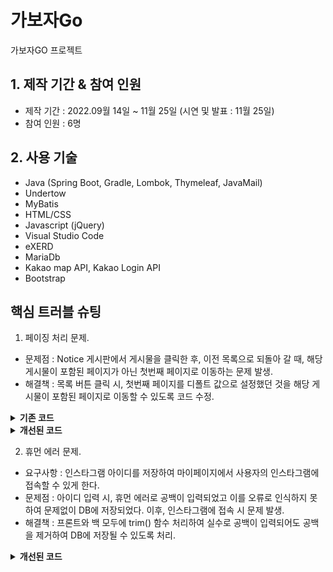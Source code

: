 # 가보자Go
가보자GO 프로젝트

## 1. 제작 기간 & 참여 인원
- 제작 기간 : 2022.09월 14일 ~ 11월 25일 (시연 및 발표 : 11월 25일)
- 참여 인원 : 6명

## 2. 사용 기술
- Java (Spring Boot, Gradle, Lombok, Thymeleaf, JavaMail)
- Undertow
- MyBatis
- HTML/CSS
- Javascript (jQuery)
- Visual Studio Code
- eXERD
- MariaDb
- Kakao map API, Kakao Login API
- Bootstrap

## 핵심 트러블 슈팅
1. 페이징 처리 문제.
- 문제점 : Notice 게시판에서 게시물을 클릭한 후, 이전 목록으로 되돌아 갈 때, 해당 게시물이 포함된 페이지가 아닌 첫번째 페이지로 이동하는 문제 발생.
- 해결책 : 목록 버튼 클릭 시, 첫번째 페이지를 디폴트 값으로 설정했던 것을 해당 게시물이 포함된 페이지로 이동할 수 있도록 코드 수정.
<details>
<summary><b>기존 코드</b></summary>
<div markdown="1">

1. noticeListPage.html
```java
<a href='detail?no=1'
   data-th-href="@{noticeDetail(no=${notice.no})}"
   data-th-text="${notice.title == ''} ? '(제목없음)' : ${notice.title}">제목</a>
```
2. NoticeController 
```java
@GetMapping("noticeDetail")
public void noticeDetail(int no, Model model, @RequestParam("page") Integer page) throws Exception {

  noticeService.addHits(no); // 조회수
  Notice notice = noticeService.get(no);

    if (notice == null) {
      throw new Exception("해당 번호의 게시글이 없습니다!");
    }

    model.addAttribute("notice", notice);

}
```
3. noticeDetail.html
```java
<button class="btn btn-secondary py-3 px-5"
               th:onclick="|location.href='@{/support/notice/noticeListPage?page=1}'|"
               type="button">목록</button>
               
```
</div>
</details>

<details>
<summary><b>개선된 코드</b></summary>
<div markdown="1">

1. noticeListPage.html
- 해결책 : 서버에서 받아 온 page 값을 파라미터로 주기 위해 코드 추가
```java
<a data-th-href="@{noticeDetail(no=${notice.no}, page=${page})}"
                 data-th-text="${notice.title == ''} ? '(제목없음)' : ${notice.title}">제목</a>
```

2. NoticeController
- 해결책 : page 데이터를 뷰단으로 넘기기 위해 코드 추가
```java
@GetMapping("noticeDetail")
public void noticeDetail(int no, Model model, @RequestParam("page") Integer page) throws Exception {

  noticeService.addHits(no); // 조회수
  Notice notice = noticeService.get(no);

    if (notice == null) {
      throw new Exception("해당 번호의 게시글이 없습니다!");
    }

    model.addAttribute("notice", notice);
    model.addAttribute("page", page);

}
```
3. noticeDetail.html
- 해결책 : '목록' 버튼 클릭 시, 해당 게시물이 포함된 목록으로 되돌아 가기 위해 코드 수정
```java
 <button class="btn btn-secondary py-3 px-5"
                th:onclick="|location.href='@{/support/notice/noticeListPage(page=${page})}'|"
                type="button">목록</button>
```
</div>
</details>

2. 휴먼 에러 문제.
- 요구사항 : 인스타그램 아이디를 저장하여 마이페이지에서 사용자의 인스타그램에 접속할 수 있게 한다.
- 문제점 : 아이디 입력 시, 휴먼 에러로 공백이 입력되었고 이를 오류로 인식하지 못하여 문제없이 DB에 저장되었다. 이후, 인스타그램에 접속 시 문제 발생.
- 해결책 : 프론트와 백 모두에 trim() 함수 처리하여 실수로 공백이 입력되어도 공백을 제거하여 DB에 저장될 수 있도록 처리.

<details>
<summary><b>개선된 코드</b></summary>
<div markdown="1">

1. ModifyMyPageController
- 해결책 : ModifyMyPageController 의 profileUpdate() 메서드에 trim() 함수 추가
```java
@PostMapping("profileUpdate")
public String profileUpdate() {
  saveMember.setNickName(member.getNickName().trim());      
}
```

2. profileDetail.html
- 해결책 : trim() 함수를 포함한 snsAddressBlankCheck() 메서드를 추가하고 인스타그램 아이디 입력칸에 onchange 이벤트 사용

```java
<script>
  function snsAddressBlankCheck() {
    let snsAddressInput = document.querySelector("#snsAddress")
	document.querySelector("#snsAddress").value = snsAddressInput.value.trim();
  }  
</script>    
```

```java
<html>
  <div class="form-group">
    <label>INSTAGRAM</label>
      <input name='snsAddress' type="text" class="form-control" id="snsAddress" onchange="snsAddressBlankCheck()"
	     placeholder="인스타그램 아이디를 입력해 주세요."
	     data-th-value="${member.snsAddress}">
  </div>
</html>    
```

</div>
</details>
